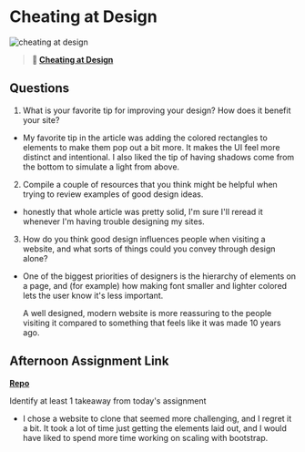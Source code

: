 # Cheating at Design

![cheating at design](https://bcw.blob.core.windows.net/public/img/courses/5247609446691139)

> **📖 [Cheating at Design](https://codeworksacademy.com/fs-student-guide/resources/wk1/04-Cheating-at-Design)**

## Questions

1. What is your favorite tip for improving your design? How does it benefit your site?

- My favorite tip in the article was adding the colored rectangles to elements to make them pop out a bit more. It makes the UI feel more distinct and intentional. I also liked the tip of having shadows come from the bottom to simulate a light from above. 

2. Compile a couple of resources that you think might be helpful when trying to review examples of good design ideas.

- honestly that whole article was pretty solid, I'm sure I'll reread it whenever I'm having trouble designing my sites. 

3. How do you think good design influences people when visiting a website, and what sorts of things could you convey through design alone?

- One of the biggest priorities of designers is the hierarchy of elements on a page, and (for example) how making font smaller and lighter colored lets the user know it's less important. 

  A well designed, modern website is more reassuring to the people visiting it compared to something that feels like it was made 10 years ago. 

## Afternoon Assignment Link

**[Repo](https://github.com/zroes/clone-site)**

Identify at least 1 takeaway from today's assignment

- I chose a website to clone that seemed more challenging, and I regret it a bit. It took a lot of time just getting the elements laid out, and I would have liked to spend more time working on scaling with bootstrap. 
